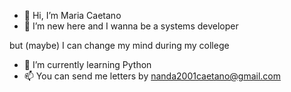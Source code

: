 - 👋 Hi, I’m Maria Caetano
- 👀 I’m new here and I wanna be a systems developer 

but (maybe) I can change my mind during my college
- 🌱 I’m currently learning Python 
- 📫 You can send me letters by nanda2001caetano@gmail.com

<!---
mariacaetano01/mariacaetano01 is a ✨ special ✨ repository because its `README.md` (this file) appears on your GitHub profile.
You can click the Preview link to take a look at your changes.
--->
